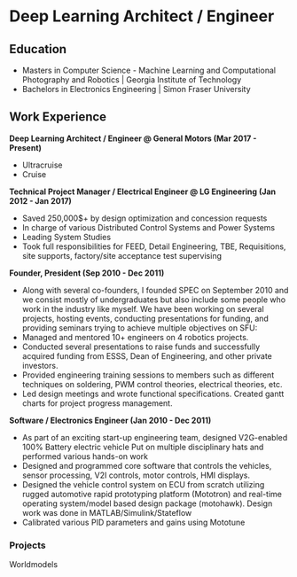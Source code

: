 # Deep Learning Architect / Engineer

## Education
- Masters in Computer Science - Machine Learning and Computational Photography and Robotics | Georgia Institute of Technology
- Bachelors in Electronics Engineering | Simon Fraser University


## Work Experience
**Deep Learning Architect / Engineer @ General Motors (Mar 2017 - Present)**
- Ultracruise
- Cruise

**Technical Project Manager / Electrical Engineer @ LG Engineering (Jan 2012 - Jan 2017)**
- Saved 250,000$+ by design optimization and concession requests
- In charge of various Distributed Control Systems and Power Systems
- Leading System Studies
- Took full responsibilities for FEED, Detail Engineering, TBE, Requisitions, site supports, factory/site acceptance test supervising

**Founder, President (Sep 2010 - Dec 2011)**
- Along with several co-founders, I founded SPEC on September 2010 and we consist mostly of undergraduates but also include some people who work in the industry like myself. We have been working on several projects, hosting events, conducting presentations for funding, and providing seminars trying to achieve multiple objectives on SFU:
- Managed and mentored 10+ engineers on 4 robotics projects. 
- Conducted several presentations to raise funds and successfully acquired funding from ESSS, Dean of Engineering, and other private investors.
- Provided engineering training sessions to members such as different techniques on soldering, PWM control theories, electrical theories, etc.
- Led design meetings and wrote functional specifications. Created gantt charts for project progress management.

**Software / Electronics Engineer (Jan 2010 - Dec 2011)**
- As part of an exciting start-up engineering team, designed V2G-enabled 100% Battery electric vehicle
Put on multiple disciplinary hats and performed various hands-on work
- Designed and programmed core software that controls the vehicles, sensor processing, V2I controls, motor controls, HMI displays.
- Designed the vehicle control system on ECU from scratch utilizing rugged automotive rapid prototyping platform (Mototron) and real-time operating system/model based design package (motohawk). Design work was done in MATLAB/Simulink/Stateflow
- Calibrated various PID parameters and gains using Mototune

### Projects
Worldmodels
